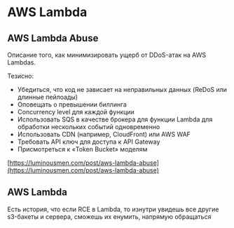 # AWS Lambda

## AWS Lambda Abuse

Описание того, как минимизировать ущерб от DDoS-атак на AWS Lambdas.

Тезисно:

* Убедиться, что код не зависает на неправильных данных (ReDoS или длинные пейлоады)
* Оповещать о превышении биллинга
* Сoncurrency level для каждой функции
* Использовать SQS в качестве брокера для функции Lambda для обработки нескольких событий одновременно
* Использовать CDN (например, CloudFront) или AWS WAF
* Требовать API ключ для доступа к API Gateway
* Присмотреться к «Token Bucket» моделям

[https://luminousmen.com/post/aws-lambda-abuse](https://luminousmen.com/post/aws-lambda-abuse)

## AWS Lambda&#x20;

Есть история, что если RCE в Lambda, то изнутри увидешь все другие s3-бакеты и сервера, сможешь их енумить, напрямую обращаться
